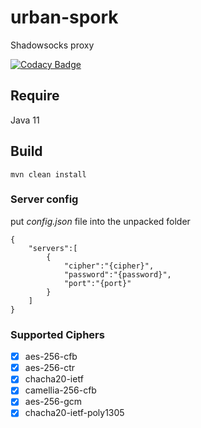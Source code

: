 # urban-spork

Shadowsocks proxy

[![Codacy Badge](https://api.codacy.com/project/badge/Grade/3286f43f4c854b4da8c1058637343273)](https://www.codacy.com/manual/Zmax0/urban-spork?utm_source=github.com&amp;utm_medium=referral&amp;utm_content=Zmax0/urban-spork&amp;utm_campaign=Badge_Grade)

## Require

Java 11

## Build

    mvn clean install
      
### Server config
put *config.json* file into the unpacked folder
  
    {
        "servers":[
            {
                "cipher":"{cipher}",
                "password":"{password}",
                "port":"{port}"
            }
        ]
    }

### Supported Ciphers
-  [x] aes-256-cfb
-  [x] aes-256-ctr
-  [x] chacha20-ietf
-  [x] camellia-256-cfb
-  [x] aes-256-gcm
-  [x] chacha20-ietf-poly1305

